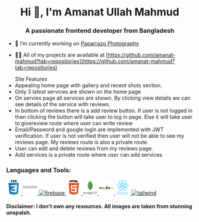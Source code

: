 <h1 align="center">Hi 👋, I'm Amanat Ullah Mahmud</h1>
<h3 align="center">A passionate frontend developer from Bangladesh</h3>

- 🔭 I’m currently working on [Paparrazo Photography](https://paparrazo-photography.web.app)

- 👨‍💻 All of my projects are available at [https://github.com/amanat-mahmud?tab=repositories](https://github.com/amanat-mahmud?tab=repositories)


<ul>Site Features
<li>Appealing home page with gallery and recent shots section.</li>
<li>Only 3 latest services are shown on the home page</li>
<li>On servies page all services are shown. By clicking view details we can see details of the service with reviews.</li>
<li>In bottom of reviews there is a add review button. If user is not logged in then clicking the button will take user to log in page.
Else it will take user to givereview route where user can write review</li>
<li>Email/Password and google login are implemented with JWT verification. If user is not verified then user will not be able to see my reviews page. My reviews route is also a private route.</li>
<li>User can edit and delete reviews from my reviews page.</li>
<li>Add services is a private route where user can add services.</li>
</ul>


<h3 align="left">Languages and Tools:</h3>
<p align="left"> <a href="https://www.w3schools.com/css/" target="_blank" rel="noreferrer"> <img src="https://raw.githubusercontent.com/devicons/devicon/master/icons/css3/css3-original-wordmark.svg" alt="css3" width="40" height="40"/> </a> <a href="https://expressjs.com" target="_blank" rel="noreferrer"> <img src="https://raw.githubusercontent.com/devicons/devicon/master/icons/express/express-original-wordmark.svg" alt="express" width="40" height="40"/> </a> <a href="https://firebase.google.com/" target="_blank" rel="noreferrer"> <img src="https://www.vectorlogo.zone/logos/firebase/firebase-icon.svg" alt="firebase" width="40" height="40"/> </a> <a href="https://www.w3.org/html/" target="_blank" rel="noreferrer"> <img src="https://raw.githubusercontent.com/devicons/devicon/master/icons/html5/html5-original-wordmark.svg" alt="html5" width="40" height="40"/> </a> <a href="https://www.mongodb.com/" target="_blank" rel="noreferrer"> <img src="https://raw.githubusercontent.com/devicons/devicon/master/icons/mongodb/mongodb-original-wordmark.svg" alt="mongodb" width="40" height="40"/> </a> <a href="https://nodejs.org" target="_blank" rel="noreferrer"> <img src="https://raw.githubusercontent.com/devicons/devicon/master/icons/nodejs/nodejs-original-wordmark.svg" alt="nodejs" width="40" height="40"/> </a> <a href="https://reactjs.org/" target="_blank" rel="noreferrer"> <img src="https://raw.githubusercontent.com/devicons/devicon/master/icons/react/react-original-wordmark.svg" alt="react" width="40" height="40"/> </a> <a href="https://tailwindcss.com/" target="_blank" rel="noreferrer"> <img src="https://www.vectorlogo.zone/logos/tailwindcss/tailwindcss-icon.svg" alt="tailwind" width="40" height="40"/> </a> </p>

<h4 align="left">Disclaimer: I don't own any resources. All images are taken from stunning unspalsh.</h4>
